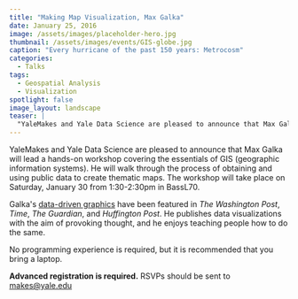 ```yaml
---
title: "Making Map Visualization, Max Galka"
date: January 25, 2016
image: /assets/images/placeholder-hero.jpg
thumbnail: /assets/images/events/GIS-globe.jpg
caption: "Every hurricane of the past 150 years: Metrocosm"
categories: 
  - Talks
tags:
  - Geospatial Analysis
  - Visualization
spotlight: false 
image_layout: landscape
teaser: |
  "YaleMakes and Yale Data Science are pleased to announce that Max Galka will lead a hands-on workshop covering the essentials of GIS (geographic information systems). He will walk through the process..."
---
```


YaleMakes and Yale Data Science are pleased to announce that Max Galka will lead a hands-on workshop covering the essentials of GIS (geographic information systems). He will walk through the process of obtaining and using public data to create thematic maps. The workshop will take place on Saturday, January 30 from 1:30-2:30pm in BassL70.
   
Galka's [data-driven graphics](http://metrocosm.com) have been featured in *The Washington Post*, *Time*, *The Guardian*, and *Huffington Post*. He publishes data visualizations with the aim of provoking thought, and he enjoys teaching people how to do the same.
   
No programming experience is required, but it is recommended that you bring a laptop.

**Advanced registration is required.**
RSVPs should be sent to [makes@yale.edu](mailto:makes@yale.edu)
